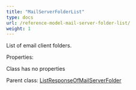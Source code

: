 ```yaml
---
title: "MailServerFolderList"
type: docs
url: /reference-model-mail-server-folder-list/
weight: 1
---
```

List of email client folders.             

Properties:

Class has no properties

Parent class: [ListResponseOfMailServerFolder](/email/reference-model-list-response-of-mail-server-folder/)

